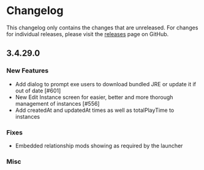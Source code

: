 # Changelog

This changelog only contains the changes that are unreleased. For changes for individual releases, please visit the
[releases](https://github.com/ATLauncher/ATLauncher/releases) page on GitHub.

## 3.4.29.0

### New Features
- Add dialog to prompt exe users to download bundled JRE or update it if out of date [#601]
- New Edit Instance screen for easier, better and more thorough management of instances [#556]
- Add createdAt and updatedAt times as well as totalPlayTime to instances

### Fixes
- Embedded relationship mods showing as required by the launcher

### Misc

